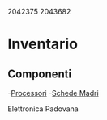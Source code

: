 2042375
2043682

# Inventario

## Componenti
-[Processori](./componenti/processori.md)
-[Schede Madri](./componenti/schede_madri.md)

Elettronica Padovana
